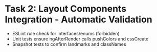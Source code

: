# Task 2: Layout Components Integration - Automatic Validation

- ESLint rule check for interfaces/enums (forbidden)
- Unit tests ensure ngAfterRender calls pushColors and cssCreate
- Snapshot tests to confirm landmarks and classNames
